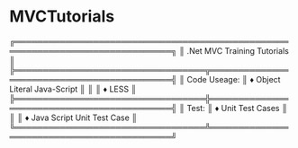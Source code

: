 # MVCTutorials
╔══════════════════════════════════════════════════════════════════════════════╗
║                           .Net MVC Training Tutorials                        ║
╠══════════════════════════════════╦═══════════════════════════════════════════╣
║ Code Useage:                     ║ ♦ Object Literal Java-Script              ║
║                                  ║ ♦ LESS                                    ║
╠══════════════════════════════════╬═══════════════════════════════════════════╣
║ Test:                            ║ ♦ Unit Test Cases                         ║
║                                  ║ ♦ Java Script Unit Test Case              ║
╚══════════════════════════════════╩═══════════════════════════════════════════╝
  
